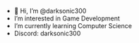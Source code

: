 - 👋 Hi, I’m @darksonic300
- I’m interested in Game Development
- I’m currently learning Computer Science
- Discord: darksonic300

<!---
darksonic300/darksonic300 is a ✨ special ✨ repository because its `README.md` (this file) appears on your GitHub profile.
You can click the Preview link to take a look at your changes.
--->
